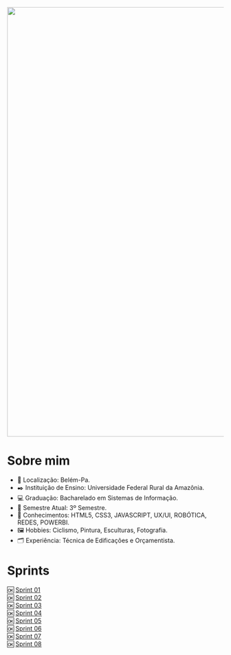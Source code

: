 
<div align="center">
  <img src="https://github.com/user-attachments/assets/0d1c1b89-d2b8-40f0-b83c-89b9261c6659" width="1000px">
</div>

# Sobre mim  

* :round_pushpin: Localização: Belém-Pa. 
* :black_nib: Instituição de Ensino: Universidade Federal Rural da Amazônia.
* :computer: Graduação: Bacharelado em Sistemas de Informação.
* :calendar: Semestre Atual: 3º Semestre. 
* :brain: Conhecimentos: HTML5, CSS3, JAVASCRIPT, UX/UI, ROBÓTICA, REDES, POWERBI.
* :framed_picture: Hobbies: Ciclismo, Pintura, Esculturas, Fotografia.
* :card_index_dividers: Experiência: Técnica de Edificações e Orçamentista.

# Sprints

🆗 [Sprint 01](https://github.com/neivis04/PB_CYNTHIA_NEIVA/tree/main/Sprint%201) <br>
🆗 [Sprint 02](https://github.com/neivis04/PB_CYNTHIA_NEIVA/tree/main/Sprint%201)<br>
🆗 [Sprint 03](https://github.com/neivis04/PB_CYNTHIA_NEIVA/tree/main/Sprint%203) <br>
🆗 [Sprint 04](https://github.com/neivis04/PB_CYNTHIA_NEIVA/tree/main/Sprint%204)<br> 
🆗 [Sprint 05](https://github.com/neivis04/PB_CYNTHIA_NEIVA/tree/main/Sprint%205)<br>
🆗 [Sprint 06](https://github.com/neivis04/PB_CYNTHIA_NEIVA/tree/main/Sprint%206)<br>
🆗 [Sprint 07](https://github.com/neivis04/PB_CYNTHIA_NEIVA/tree/main/Sprint%207)<br>
🆗 [Sprint 08](https://github.com/neivis04/PB_CYNTHIA_NEIVA/tree/main/Sprint%208)<br>
